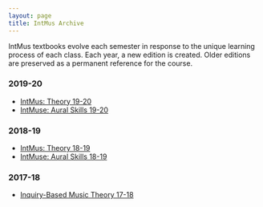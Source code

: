 ```yaml
---
layout: page
title: IntMus Archive
---
```


IntMus textbooks evolve each semester in response to the unique learning process of each class. 
Each year, a new edition is created.
Older editions are preserved as a permanent reference for the course.

### 2019-20

- [IntMus: Theory 19-20](https://intmus.github.io/inttheory19-20/)
- [IntMuse: Aural Skills 19-20](https://intmus.github.io/intas19-20/)

### 2018-19

- [IntMus: Theory 18-19](https://intmus.github.io/inttheory18-19/)
- [IntMuse: Aural Skills 18-19](https://intmus.github.io/intas18-19/)

### 2017-18

- [Inquiry-Based Music Theory 17-18](https://smbutterfield.github.io/ibmt17-18/)
